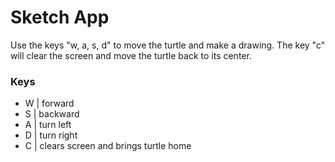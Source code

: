 # Sketch App

Use the keys "w, a, s, d" to move the turtle and make a drawing. The key "c" will clear the screen and move the turtle back to its center.

### Keys

* W | forward
* S | backward
* A | turn left
* D | turn right
* C | clears screen and brings turtle home